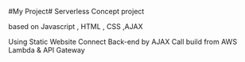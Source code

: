 #My Project#
Serverless Concept project

based on Javascript , HTML , CSS ,AJAX

Using Static Website Connect Back-end by AJAX Call 
build from AWS Lambda & API Gateway
 